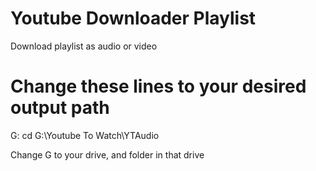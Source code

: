 # Youtube Downloader Playlist
 Download playlist as audio or video
 
# Change these lines to your desired output path
 G:
 cd G:\Youtube To Watch\YTAudio

Change G to your drive, and folder in that drive

